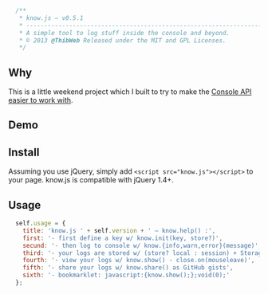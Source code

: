 ```javascript
  /**
   * know.js — v0.5.1
   * ---------------------------------------------------------------------
   * A simple tool to log stuff inside the console and beyond.
   * © 2013 @ThibWeb Released under the MIT and GPL Licenses.
   */
```

## Why

This is a little weekend project which I built to try to make the [Console API](https://getfirebug.com/wiki/index.php/Console_API) [easier to work with](http://lists.w3.org/Archives/Public/public-script-coord/2013JanMar/0180.html).

## Demo

## Install

Assuming you use jQuery, simply add `<script src="know.js"></script>` to your page. know.js is compatible with jQuery 1.4+.

## Usage

```javascript
  self.usage = {
    title: 'know.js ' + self.version + ' — know.help() :',
    first: '- first define a key w/ know.init(key, store?)',
    secund: '- then log to console w/ know.{info,warn,error}(message)',
    third: '- your logs are stored w/ (store? local : session) + Storage',
    fourth: '- view your logs w/ know.show() - close.on(mouseleave)',
    fifth: '- share your logs w/ know.share() as GitHub gists',
    sixth: '- bookmarklet: javascript:{know.show();};void(0);'
  };
```
